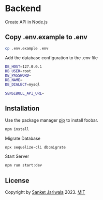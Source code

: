 # Backend

Create API in Node.js

## Copy .env.example to .env
```bash
cp .env.example .env
```

Add the database configuration to the .env file
```bash
DB_HOST=127.0.0.1
DB_USER=root
DB_PASSWORD=
DB_NAME=
DB_DIALECT=mysql

SENSIBULL_API_URL=
```


## Installation

Use the package manager [pip](https://pip.pypa.io/en/stable/) to install foobar.

```bash
npm install
```

Migrate Database
```bash
npx sequelize-cli db:migrate
```

Start Server
```bash
npm run start:dev
```

## License

Copyright by [Sanket Jariwala](https://github.com/sanketJariwala9464) 2023. [MIT](https://choosealicense.com/licenses/mit/)
